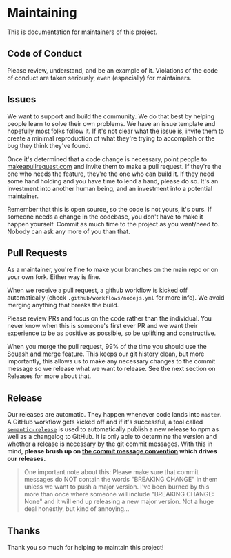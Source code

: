# Maintaining

This is documentation for maintainers of this project.

## Code of Conduct

Please review, understand, and be an example of it. Violations of the code of conduct are
taken seriously, even (especially) for maintainers.

## Issues

We want to support and build the community. We do that best by helping people learn to solve
their own problems. We have an issue template and hopefully most folks follow it. If it's
not clear what the issue is, invite them to create a minimal reproduction of what they're trying
to accomplish or the bug they think they've found.

Once it's determined that a code change is necessary, point people to
[makeapullrequest.com](http://makeapullrequest.com) and invite them to make a pull request.
If they're the one who needs the feature, they're the one who can build it. If they need
some hand holding and you have time to lend a hand, please do so. It's an investment into
another human being, and an investment into a potential maintainer.

Remember that this is open source, so the code is not yours, it's ours. If someone needs a change
in the codebase, you don't have to make it happen yourself. Commit as much time to the project
as you want/need to. Nobody can ask any more of you than that.

## Pull Requests

As a maintainer, you're fine to make your branches on the main repo or on your own fork. Either
way is fine.

When we receive a pull request, a github workflow is kicked off automatically (check `.github/workflows/nodejs.yml`
for more info). We avoid merging anything that breaks the build.

Please review PRs and focus on the code rather than the individual. You never know when this is
someone's first ever PR and we want their experience to be as positive as possible, so be
uplifting and constructive.

When you merge the pull request, 99% of the time you should use the
[Squash and merge](https://help.github.com/articles/merging-a-pull-request/) feature. This keeps
our git history clean, but more importantly, this allows us to make any necessary changes to the
commit message so we release what we want to release. See the next section on Releases for more
about that.

## Release

Our releases are automatic. They happen whenever code lands into `master`. A GitHub workflow gets
kicked off and if it's successful, a tool called
[`semantic-release`](https://github.com/semantic-release/semantic-release) is used to
automatically publish a new release to npm as well as a changelog to GitHub. It is only able to
determine the version and whether a release is necessary by the git commit messages. With this
in mind, **please brush up on [the commit message convention][commit] which drives our releases.**

> One important note about this: Please make sure that commit messages do NOT contain the words
> "BREAKING CHANGE" in them unless we want to push a major version. I've been burned by this
> more than once where someone will include "BREAKING CHANGE: None" and it will end up releasing
> a new major version. Not a huge deal honestly, but kind of annoying...

## Thanks

Thank you so much for helping to maintain this project!

[commit]: https://github.com/conventional-changelog-archived-repos/conventional-changelog-angular/blob/ed32559941719a130bb0327f886d6a32a8cbc2ba/convention.md
